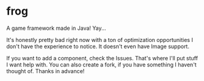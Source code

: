 # frog

A game framework made in Java! Yay...

It's honestly pretty bad right now with a ton of optimization opportunities I don't have the experience to notice. It doesn't even have Image support.

If you want to add a component, check the Issues. That's where I'll put stuff I want help with. You can also create a fork, if you have something I haven't thought of. Thanks in advance!
